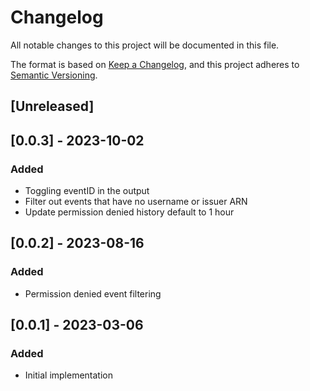 # Changelog

All notable changes to this project will be documented in this file.

The format is based on [Keep a Changelog](https://keepachangelog.com/en/1.0.0/),
and this project adheres to [Semantic Versioning](https://semver.org/spec/v2.0.0.html).

## [Unreleased]

## [0.0.3] - 2023-10-02

### Added

- Toggling eventID in the output
- Filter out events that have no username or issuer ARN
- Update permission denied history default to 1 hour

## [0.0.2] - 2023-08-16

### Added

- Permission denied event filtering

## [0.0.1] - 2023-03-06

### Added

- Initial implementation
